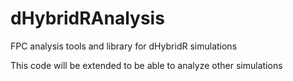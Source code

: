 # dHybridRAnalysis
FPC analysis tools and library for dHybridR simulations

This code will be extended to be able to analyze other simulations

